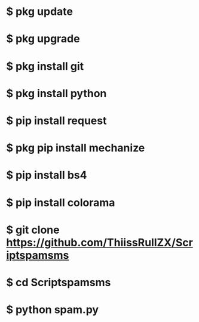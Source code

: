 # $ pkg update
# $ pkg upgrade
# $ pkg install git
# $ pkg install python
# $ pip install request
# $ pkg pip install mechanize
# $ pip install bs4
# $ pip install colorama
# $ git clone https://github.com/ThiissRullZX/Scriptspamsms
# $ cd Scriptspamsms
# $ python spam.py
